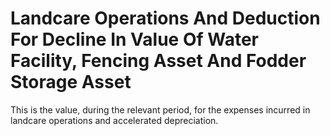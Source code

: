 # Landcare Operations And Deduction For Decline In Value Of Water Facility, Fencing Asset And Fodder Storage Asset
This is the value, during the relevant period, for the expenses incurred in landcare operations and accelerated depreciation.